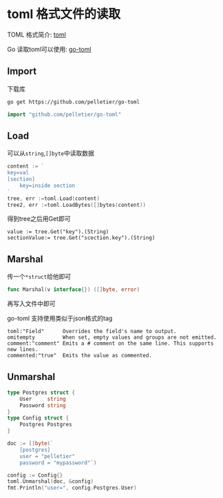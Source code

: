# toml 格式文件的读取

TOML 格式简介: [toml](https://github.com/toml-lang/toml)

Go 读取toml可以使用: [go-toml](https://github.com/pelletier/go-toml)

## Import

下载库
```bash
go get https://github.com/pelletier/go-toml
```

```go
import "github.com/pelletier/go-toml"
```

## Load

可以从`string`,`[]byte`中读取数据
```go
content := `
key=val
[section]
    key=inside section
`
tree, err :=toml.Load(content)
tree2, err :=toml.LoadBytes([]bytes(content))

```

得到tree之后用Get即可

```
value := tree.Get("key").(String)
sectionValue:= tree.Get("scection.key").(String)

```


## Marshal

传一个`*struct`给他即可

```go
func Marshal(v interface{}) ([]byte, error)
```

再写入文件中即可


go-toml 支持使用类似于json格式的tag
```
toml:"Field"      Overrides the field's name to output.
omitempty         When set, empty values and groups are not emitted.
comment:"comment" Emits a # comment on the same line. This supports new lines.
commented:"true"  Emits the value as commented.
```

## Unmarshal



```go
type Postgres struct {
    User     string
    Password string
}
type Config struct {
    Postgres Postgres
}

doc := []byte(`
	[postgres]
	user = "pelletier"
	password = "mypassword"`)

config := Config{}
toml.Unmarshal(doc, &config)
fmt.Println("user=", config.Postgres.User)
```
